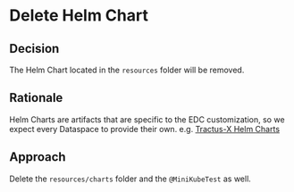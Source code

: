 # Delete Helm Chart

## Decision

The Helm Chart located in the `resources` folder will be removed.

## Rationale

Helm Charts are artifacts that are specific to the EDC customization, so we expect every Dataspace to provide their own.
e.g. [Tractus-X Helm Charts](https://eclipse-tractusx.github.io/charts/)

## Approach

Delete the `resources/charts` folder and the `@MiniKubeTest` as well.
